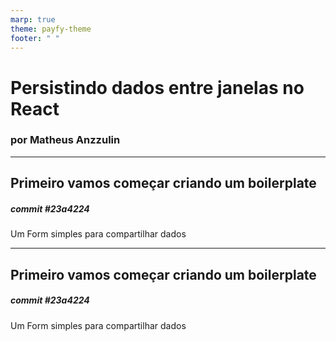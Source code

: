 ```yaml
---
marp: true
theme: payfy-theme
footer: " "
---
```

<!-- _class: lead -->
# Persistindo dados entre janelas no React
### por Matheus Anzzulin
---
## Primeiro vamos começar criando um boilerplate
##### commit #23a4224
Um Form simples para compartilhar dados

---
## Primeiro vamos começar criando um boilerplate
##### commit #23a4224
Um Form simples para compartilhar dados
